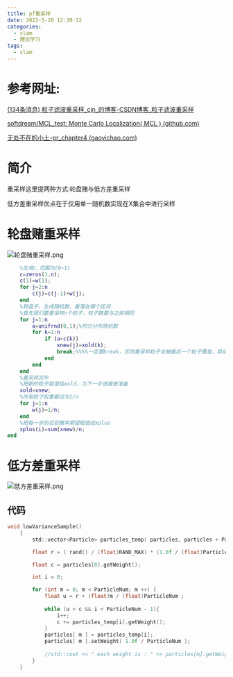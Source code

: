 ```yaml
---
title: pf重采样
date: 2022-5-20 12:30:12
categories:
  - slam
  - 理论学习
tags:
  - slam
---
```


# 参考网址:

 [(134条消息) 粒子滤波重采样_cjn_的博客-CSDN博客_粒子滤波重采样](https://blog.csdn.net/HERO_CJN/article/details/93458674?ops_request_misc=%7B%22request%5Fid%22%3A%22165302272316782246460201%22%2C%22scm%22%3A%2220140713.130102334..%22%7D&request_id=165302272316782246460201&biz_id=0&utm_medium=distribute.pc_search_result.none-task-blog-2~all~sobaiduend~default-1-93458674-null-null.142^v10^pc_search_result_control_group,157^v4^control&utm_term=低方差重采样&spm=1018.2226.3001.4187) 

 [softdream/MCL_test: Monte Carlo Localization( MCL ) (github.com)](https://github.com/softdream/MCL_test) 

 [无处不在的小土-pr_chapter4 (gaoyichao.com)](https://gaoyichao.com/Xiaotu/?book=probabilistic_robotics&title=pr_chapter4) 

# 简介

重采样这里提两种方式:轮盘赌与低方差重采样

低方差重采样优点在于仅用单一随机数实现在X集合中进行采样

# 轮盘赌重采样

![轮盘赌重采样.png](https://s2.loli.net/2022/05/20/43idRPbjh8pG6ky.png)

```matlab
    %生成c,范围为(0~1)
    c=zeros(1,n);
    c(1)=w(1);
    for j=2:n
        c(j)=c(j-1)+w(j);
    end
    %转盘子，生成随机数，看落在哪个区间
    %首先我们要重采样n个粒子，粒子数要与之前相同
    for j=1:n
        a=unifrnd(0,1);%均匀分布随机数
        for k=1:n
            if (a<c(k))
                xnew(j)=xold(k);
                break;%%%%一定要break，否则重采样粒子会被最后一个粒子覆盖，具体见新的第十讲
            end
        end
    end
    %重采样完毕
    %把新的粒子赋值给xold，为下一步递推做准备
    xold=xnew;
    %所有粒子权重都设为1/n
    for j=1:n
        w(j)=1/n;
    end
    %把每一步的后验概率期望赋值给xplus
    xplus(i)=sum(xnew)/n;    
end
```

# 低方差重采样

![低方差重采样.png](https://s2.loli.net/2022/05/20/nUtkWRL17gNQilJ.png)

## 代码

```c
void lowVarianceSample()
	{	
		std::vector<Particle> particles_temp( particles, particles + ParticleNum );

		float r = ( rand() / (float)RAND_MAX) * (1.0f / (float)ParticleNum ); 

		float c = particles[0].getWeight();

		int i = 0;

		for (int m = 0; m < ParticleNum; m ++) {
			float u = r + (float)m / (float)ParticleNum ;
 		
			while (u > c && i < ParticleNum - 1){ 
				i++;				
				c += particles_temp[i].getWeight();	
			}
			particles[ m ] = particles_temp[i]; 	 
			particles[ m ].setWeight( 1.0f / ParticleNum );
		
			//std::cout << " each weight is : " << particles[m].getWeight() << std::endl;
		}	
	}
```

